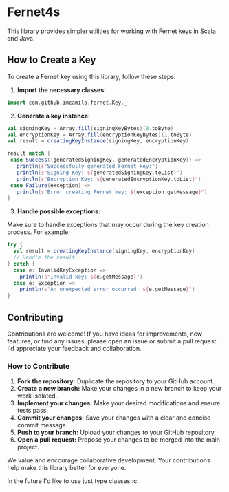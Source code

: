 # Fernet4s

This library provides simpler utilities for working with Fernet keys in Scala and Java.

## How to Create a Key

To create a Fernet key using this library, follow these steps:

1. **Import the necessary classes:**

 ```scala
import com.github.imcamilo.fernet.Key._

 ```

2. **Generate a key instance:**

 ```scala
val signingKey = Array.fill(signingKeyBytes)(0.toByte)
val encryptionKey = Array.fill(encryptionKeyBytes)(1.toByte)
val result = creatingKeyInstance(signingKey, encryptionKey)

result match {
  case Success((generatedSigningKey, generatedEncryptionKey)) =>
    println(s"Successfully generated Fernet key:")
    println(s"Signing Key: ${generatedSigningKey.toList}")
    println(s"Encryption Key: ${generatedEncryptionKey.toList}")
  case Failure(exception) =>
    println(s"Error creating Fernet key: ${exception.getMessage}")
}

```

3. **Handle possible exceptions:**

Make sure to handle exceptions that may occur during the key creation process. For example:

```scala
try {
  val result = creatingKeyInstance(signingKey, encryptionKey)
  // Handle the result
} catch {
  case e: InvalidKeyException =>
    println(s"Invalid key: ${e.getMessage}")
  case e: Exception =>
    println(s"An unexpected error occurred: ${e.getMessage}")
}
```

## Contributing

Contributions are welcome! If you have ideas for improvements, new features, or find any issues, please open an issue or
submit a pull request. I'd appreciate your feedback and collaboration.

### How to Contribute

1. **Fork the repository:** Duplicate the repository to your GitHub account.
2. **Create a new branch:** Make your changes in a new branch to keep your work isolated.
3. **Implement your changes:** Make your desired modifications and ensure tests pass.
4. **Commit your changes:** Save your changes with a clear and concise commit message.
5. **Push to your branch:** Upload your changes to your GitHub repository.
6. **Open a pull request:** Propose your changes to be merged into the main project.

We value and encourage collaborative development. Your contributions help make this library better for everyone.

In the future I'd like to use just type classes :c.